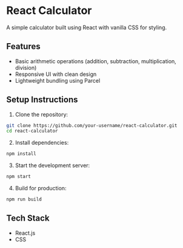 
# React Calculator

A simple calculator built using React with vanilla CSS for styling.

## Features

- Basic arithmetic operations (addition, subtraction, multiplication, division)
- Responsive UI with clean design
- Lightweight bundling using Parcel

## Setup Instructions

1. Clone the repository:

```bash
git clone https://github.com/your-username/react-calculator.git
cd react-calculator
```

2. Install dependencies:

```bash
npm install
```

3. Start the development server:

```bash
npm start
```

4. Build for production:

```bash
npm run build
```

## Tech Stack

- React.js
- CSS
